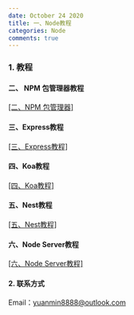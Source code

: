 ```yaml
---
date: October 24 2020
title: 一、Node教程
categories: Node
comments: true
---
```

### 1. 教程

#### 二、 NPM 包管理器教程

[[二、NPM 包管理器]](https://web-dolphin.github.io/2020/10/24/Node/Tutorial/%E4%BA%8C%E3%80%81NPM%E5%8C%85%E7%AE%A1%E7%90%86%E6%95%99%E7%A8%8B/)

#### 三、Express教程

[[三、Express教程]](https://web-dolphin.github.io/2020/10/24/Node/Tutorial/%E4%B8%89%E3%80%81Expess%20%E6%95%99%E7%A8%8B/)

#### 四、Koa教程

[[四、Koa教程]]()

#### 五、Nest教程

[[五、Nest教程]]()

#### 六、Node Server教程

[[六、Node Server教程]]()


#### 2. 联系方式

Email：yuanmin8888@outlook.com
